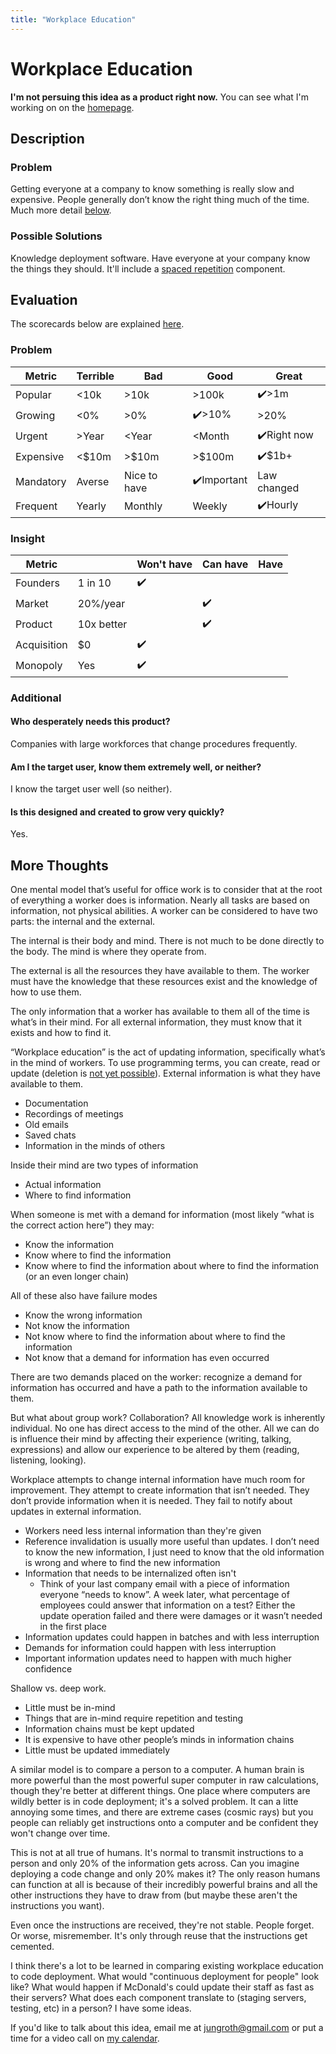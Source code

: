 ```yaml
---
title: "Workplace Education"
---
```

# Workplace Education
**I'm not persuing this idea as a product right now.** You can see what I'm working on on the [homepage](/).
## Description
### Problem
Getting everyone at a company to know something is really slow and expensive. People generally don’t know the right thing much of the time. Much more detail [below](#more-thoughts).
### Possible Solutions
Knowledge deployment software. Have everyone at your company know the things they should. It'll include a [spaced repetition](https://en.wikipedia.org/wiki/Spaced_repetition) component.

## Evaluation
The scorecards below are explained [here](/scorecards-explained).
### Problem
|  Metric   | Terrible | Bad        | Good        | Great        |
| --------- | ------ | ------------ | --------- | ----------- |
| Popular   | <10k   | >10k         | >100k     | ✔️>1m         |
| Growing   | <0%    | >0%          | ✔️>10%      | >20%         |
| Urgent    | >Year  | <Year        | <Month    | ✔️Right now   |
| Expensive | <$10m  | >$10m        | >$100m    | ✔️$1b+        |
| Mandatory | Averse | Nice to have | ✔️Important | Law changed |
| Frequent  | Yearly | Monthly      | Weekly    | ✔️Hourly      |

### Insight
|   Metric    |            | Won't have | Can have | Have |
| ----------- | ---------- | ---------- | -------- | ---- |
| Founders    | 1 in 10    |      ✔️      |          |      |
| Market      | 20%/year   |            |     ✔️     |      |
| Product     | 10x better |            |     ✔️     |      |
| Acquisition | $0         |      ✔️      |          |      |
| Monopoly    | Yes        |      ✔️      |          |      |

### Additional
#### Who desperately needs this product?
Companies with large workforces that change procedures frequently.

#### Am I the target user, know them extremely well, or neither?
I know the target user well (so neither).

#### Is this designed and created to grow very quickly?
Yes.

## More Thoughts
One mental model that’s useful for office work is to consider that at the root of everything a worker does is information. Nearly all tasks are based on information, not physical abilities. A worker can be considered to have two parts: the internal and the external. 

The internal is their body and mind. There is not much to be done directly to the body. The mind is where they operate from. 

The external is all the resources they have available to them. The worker must have the knowledge that these resources exist and the knowledge of how to use them.

The only information that a worker has available to them all of the time is what’s in their mind. For all external information, they must know that it exists and how to find it.

“Workplace education” is the act of updating information, specifically what’s in the mind of workers. To use programming terms, you can create, read or update (deletion is [not yet possible](https://www.youtube.com/watch?v=rb9a00bXf-U)).
External information is what they have available to them.

- Documentation
- Recordings of meetings
- Old emails
- Saved chats
- Information in the minds of others

Inside their mind are two types of information

- Actual information
- Where to find information

When someone is met with a demand for information (most likely “what is the correct action here”) they may:

- Know the information
- Know where to find the information
- Know where to find the information about where to find the information (or an even longer chain)

All of these also have failure modes

- Know the wrong information
- Not know the information
- Not know where to find the information about where to find the information
- Not know that a demand for information has even occurred

There are two demands placed on the worker: recognize a demand for information has occurred and have a path to the information available to them.

But what about group work? Collaboration? All knowledge work is inherently individual. No one has direct access to the mind of the other. All we can do is influence their mind by affecting their experience (writing, talking, expressions) and allow our experience to be altered by them (reading, listening, looking).

Workplace attempts to change internal information have much room for improvement. They attempt to create information that isn’t needed. They don’t provide information when it is needed. They fail to notify about updates in external information.

- Workers need less internal information than they're given
- Reference invalidation is usually more useful than updates. I don’t need to know the new information, I just need to know that the old information is wrong and where to find the new information
- Information that needs to be internalized often isn't
    - Think of your last company email with a piece of information everyone “needs to know”. A week later, what percentage of employees could answer that information on a test? Either the update operation failed and there were damages or it wasn’t needed in the first place
- Information updates could happen in batches and with less interruption
- Demands for information could happen with less interruption
- Important information updates need to happen with much higher confidence

Shallow vs. deep work.

- Little must be in-mind
- Things that are in-mind require repetition and testing
- Information chains must be kept updated
- It is expensive to have other people’s minds in information chains
- Little must be updated immediately

A similar model is to compare a person to a computer. A human brain is more powerful than the most powerful super computer in raw calculations, though they're better at different things. One place where computers are wildly better is in code deployment; it's a solved problem. It can a litte annoying some times, and there are extreme cases (cosmic rays) but you people can reliably get instructions onto a computer and be confident they won't change over time. 

This is not at all true of humans. It's normal to transmit instructions to a person and only 20% of the information gets across. Can you imagine deploying a code change and only 20% makes it? The only reason humans can function at all is because of their incredibly powerful brains and all the other instructions they have to draw from (but maybe these aren't the instructions you want).

Even once the instructions are received, they're not stable. People forget. Or worse, misremember. It's only through reuse that the instructions get cemented.

I think there's a lot to be learned in comparing existing workplace education to code deployment. What would "continuous deployment for people" look like? What would happen if McDonald's could update their staff as fast as their servers? What does each component translate to (staging servers, testing, etc) in a person? I have some ideas.

If you'd like to talk about this idea, email me at [jungroth@gmail.com](mailto:jungroth@gmail.com) or put a time for a video call on [my calendar](https://calendly.com/travisjungroth/chat).
